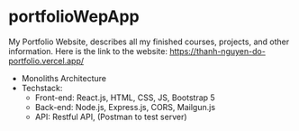 # portfolioWepApp
My Portfolio Website, describes all my finished courses, projects, and other information.
Here is the link to the website: https://thanh-nguyen-do-portfolio.vercel.app/
- Monoliths Architecture
- Techstack:
   - Front-end: React.js, HTML, CSS, JS, Bootstrap 5
   - Back-end: Node.js, Express.js, CORS, Mailgun.js
   - API: Restful API, (Postman to test server)

